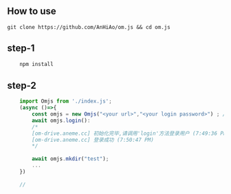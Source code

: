 

## How to use
`git clone https://github.com/AnHiAo/om.js && cd om.js`
## step-1
``` cmd
    npm install
```

## step-2
``` js
    import Omjs from './index.js';
    (async ()=>{
        const omjs = new Omjs("<your url>","<your login password>") ; /* https://drive.google.com  Aa123456*/
        await omjs.login():
        /*
        [om-drive.aneme.cc] 初始化完毕,请调用'login'方法登录用户 (7:49:36 PM)
        [om-drive.aneme.cc] 登录成功 (7:50:47 PM) 
        */
        
        await omjs.mkdir("test");
        ...
    })
    
    //
```
